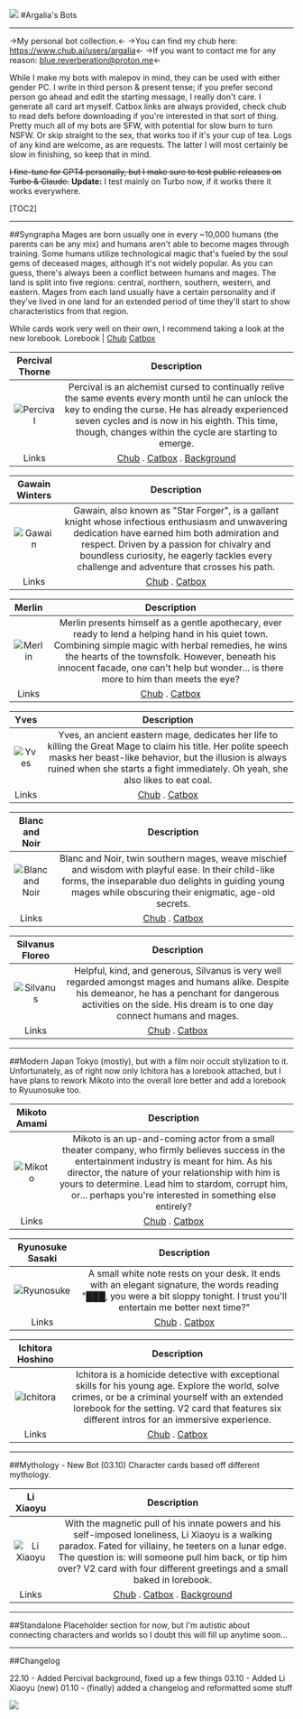 ![](https://files.catbox.moe/pr0u6d.png)
#Argalia's Bots
***

->My personal bot collection.<-
->You can find my chub here: https://www.chub.ai/users/argalia<-
->If you want to contact me for any reason: blue.reverberation@proton.me<-

While I make my bots with malepov in mind, they can be used with either gender PC. I write in third person & present tense; if you prefer second person go ahead and edit the starting message, I really don't care. I generate all card art myself. Catbox links are always provided, check chub to read defs before downloading if you're interested in that sort of thing.
Pretty much all of my bots are SFW, with potential for slow burn to turn NSFW. Or skip straight to the sex, that works too if it's your cup of tea.
Logs of any kind are welcome, as are requests. The latter I will most certainly be slow in finishing, so keep that in mind.

~~I fine-tune for GPT4 personally, but I make sure to test public releases on Turbo & Claude.~~
**Update:** I test mainly on Turbo now, if it works there it works everywhere.

[TOC2]
***

##Syngrapha
Mages are born usually one in every ~10,000 humans (the parents can be any mix) and humans aren't able to become mages through training. Some humans utilize technological magic that's fueled by the soul gems of deceased mages, although it's not widely popular. As you can guess, there's always been a conflict between humans and mages.
The land is split into five regions: central, northern, southern, western, and eastern. Mages from each land usually have a certain personality and if they've lived in one land for an extended period of time they'll start to show characteristics from that region.

While cards work very well on their own, I recommend taking a look at the new lorebook.
Lorebook   |  [Chub](https://www.chub.ai/lorebooks/argalia/Syngrapha)  [Catbox](https://files.catbox.moe/kk3vcj.json) 

Percival Thorne | Description
:----:  | :----: 
![Percival](https://files.catbox.moe/54ymr0.png)   | Percival is an alchemist cursed to continually relive the same events every month until he can unlock the key to ending the curse. He has already experienced seven cycles and is now in his eighth. This time, though, changes within the cycle are starting to emerge.
Links   |  [Chub](https://www.chub.ai/characters/argalia/Percival) . [Catbox](https://files.catbox.moe/1t82p6.png) . [Background](https://files.catbox.moe/h0td1k.png)

Gawain Winters | Description
:----:  | :----: 
![Gawain](https://files.catbox.moe/ta07kv.png)   | Gawain, also known as "Star Forger", is a gallant knight whose infectious enthusiasm and unwavering dedication have earned him both admiration and respect. Driven by a passion for chivalry and boundless curiosity, he eagerly tackles every challenge and adventure that crosses his path.
Links   |  [Chub](https://www.chub.ai/characters/argalia/Gawain) . [Catbox](https://files.catbox.moe/hq14vz.png)

Merlin | Description
:----:  | :----: 
![Merlin](https://files.catbox.moe/bjci8d.png)   | Merlin presents himself as a gentle apothecary, ever ready to lend a helping hand in his quiet town. Combining simple magic with herbal remedies, he wins the hearts of the townsfolk. However, beneath his innocent facade, one can't help but wonder... is there more to him than meets the eye?
Links   |  [Chub](https://www.chub.ai/characters/argalia/Merlin) . [Catbox](https://files.catbox.moe/qhoife.png)

Yves | Description
:----:  | :----: 
![Yves](https://files.catbox.moe/boqwo7.png)   | Yves, an ancient eastern mage, dedicates her life to killing the Great Mage to claim his title. Her polite speech masks her beast-like behavior, but the illusion is always ruined when she starts a fight immediately. Oh yeah, she also likes to eat coal.
Links   |  [Chub](https://www.chub.ai/characters/argalia/Yves) . [Catbox](https://files.catbox.moe/l75xp2.png)

Blanc and Noir | Description
:----:  | :----: 
![Blanc and Noir](https://files.catbox.moe/g7ibf5.png)   | Blanc and Noir, twin southern mages, weave mischief and wisdom with playful ease. In their child-like forms, the inseparable duo delights in guiding young mages while obscuring their enigmatic, age-old secrets.
Links   |  [Chub](https://www.chub.ai/characters/argalia/blanc-and-noir) . [Catbox](https://files.catbox.moe/r2knlu.png)

Silvanus Floreo | Description
:----:  | :----: 
![Silvanus](https://files.catbox.moe/0wmb7k.png)   | Helpful, kind, and generous, Silvanus is very well regarded amongst mages and humans alike. Despite his demeanor, he has a penchant for dangerous activities on the side. His dream is to one day connect humans and mages.
Links   |  [Chub](https://www.chub.ai/characters/argalia/silvanus-floreo) . [Catbox](https://files.catbox.moe/39hihk.png)

***

##Modern Japan
Tokyo (mostly), but with a film noir occult stylization to it. Unfortunately, as of right now only Ichitora has a lorebook attached, but I have plans to rework Mikoto into the overall lore better and add a lorebook to Ryuunosuke too.

Mikoto Amami | Description
:----:  | :----: 
![Mikoto](https://files.catbox.moe/x6t5th.png)   | Mikoto is an up-and-coming actor from a small theater company, who firmly believes success in the entertainment industry is meant for him. As his director, the nature of your relationship with him is yours to determine. Lead him to stardom, corrupt him, or... perhaps you're interested in something else entirely?
Links   |  [Chub](https://www.chub.ai/characters/argalia/Mikoto) . [Catbox](https://files.catbox.moe/kgyvom.png)

Ryunosuke Sasaki | Description
:----:  | :----: 
![Ryunosuke](https://files.catbox.moe/idxwqo.png)   | A small white note rests on your desk. It ends with an elegant signature, the words reading "███, you were a bit sloppy tonight. I trust you'll entertain me better next time?"
Links   |  [Chub](https://www.chub.ai/characters/argalia/ryunosuke-sasaki-b2d8183e) . [Catbox](https://files.catbox.moe/jxh57r.png)

Ichitora Hoshino | Description
:----:  | :----: 
![Ichitora](https://files.catbox.moe/zj9qsq.png)   | Ichitora is a homicide detective with exceptional skills for his young age. Explore the world, solve crimes, or be a criminal yourself with an extended lorebook for the setting. V2 card that features six different intros for an immersive experience.
Links   |  [Chub](https://www.chub.ai/characters/argalia/ichitora-hoshino-a3dec2cc) . [Catbox](https://files.catbox.moe/0oxqsm.png)

***

##Mythology - New Bot (03.10)
Character cards based off different mythology.

Li Xiaoyu | Description
:----:  | :----: 
![Li Xiaoyu](https://files.catbox.moe/7efo6l.png)   | With the magnetic pull of his innate powers and his self-imposed loneliness, Li Xiaoyu is a walking paradox. Fated for villainy, he teeters on a lunar edge. The question is: will someone pull him back, or tip him over? V2 card with four different greetings and a small baked in lorebook.
Links   |  [Chub](https://www.chub.ai/characters/argalia/li-xiaoyu-043feee3) . [Catbox](https://files.catbox.moe/qsj7pv.png) . [Background](https://files.catbox.moe/bps18u.png)

***

##Standalone
Placeholder section for now, but I'm autistic about connecting characters and worlds so I doubt this will fill up anytime soon...

***

##Changelog

22.10 - Added Percival background, fixed up a few things
03.10 - Added Li Xiaoyu (new)
01.10 - (finally) added a changelog and reformatted some stuff

![](https://files.catbox.moe/ui3ses.png)